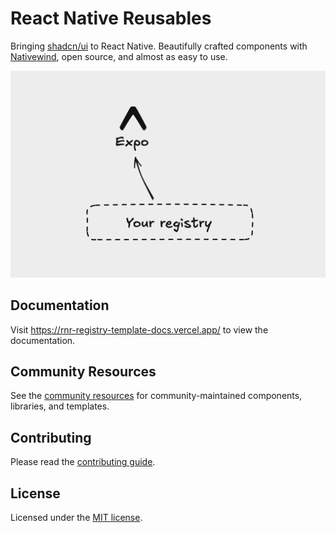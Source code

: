 # React Native Reusables

Bringing [shadcn/ui](https://ui.shadcn.com) to React Native. Beautifully crafted components with [Nativewind](https://www.nativewind.dev/), open source, and almost as easy to use.</i>

![hero](apps/docs/public/og.png)

## Documentation

Visit https://rnr-registry-template-docs.vercel.app/ to view the documentation.

## Community Resources

See the [community resources](./COMMUNITY_RESOURCES.md) for community-maintained components, libraries, and templates.

## Contributing

Please read the [contributing guide](/CONTRIBUTING.md).

## License

Licensed under the [MIT license](/LICENSE).
